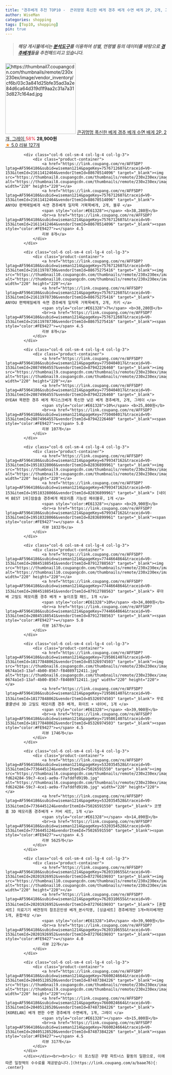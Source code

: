 ```yaml
---
title: "경추베개 추천 TOP10 -  큰귀멍멍 폭신한 베게 경추 베개 수면 배게 2P, 2개, 그레이 "
author: WiseMan
categories: shopping
tags: [Top10, shopping]
pin: true
---
```


> ##### 해당 게시물에서는 [**분석도구**](https://itemscout.io/)를 이용하여 **성별**, **연령별** 등의 데이터를 바탕으로 [**경추베개**](https://link.coupang.com/a/baae76)들을 추천해드리고 있습니다.
<div class="container"><div class="row">
            <div class="col-6 col-sm-4 col-lg-4 col-lg-3">
                <div class="product-container">
                    <a href="https://link.coupang.com/re/AFFSDP?lptag=AF5964186&subid=wiseman1214&pageKey=7807375458&traceid=V0-153&itemId=21163996882&vendorItemId=88225501583" target="_blank"><img src="https://thumbnail7.coupangcdn.com/thumbnails/remote/230x230ex/image/vendor_inventory/cf6b/03c3a841d25bfe35ad3a2e84d6ca64d319d1f9aa2c31a7a313d827c164ad.jpg" alt="https://thumbnail7.coupangcdn.com/thumbnails/remote/230x230ex/image/vendor_inventory/cf6b/03c3a841d25bfe35ad3a2e84d6ca64d319d1f9aa2c31a7a313d827c164ad.jpg" width="220" height="220"></a>
                    <a href="https://link.coupang.com/re/AFFSDP?lptag=AF5964186&subid=wiseman1214&pageKey=7807375458&traceid=V0-153&itemId=21163996882&vendorItemId=88225501583" target="_blank"> 큰귀멍멍 폭신한 베게 경추 베개 수면 배게 2P, 2개, 그레이 </a>
                    <span style="color:#E61328">58%</span> <b>28,900원</b>
                    <br><a href="https://link.coupang.com/re/AFFSDP?lptag=AF5964186&subid=wiseman1214&pageKey=7807375458&traceid=V0-153&itemId=21163996882&vendorItemId=88225501583" target="_blank"><span style="color:#FE9427">★</span> 5.0
                    리뷰 127개</a>
                </div>
            </div>
            
            <div class="col-6 col-sm-4 col-lg-4 col-lg-3">
                <div class="product-container">
                    <a href="https://link.coupang.com/re/AFFSDP?lptag=AF5964186&subid=wiseman1214&pageKey=7576712607&traceid=V0-153&itemId=21611412464&vendorItemId=88670514096" target="_blank"><img src="https://thumbnail8.coupangcdn.com/thumbnails/remote/230x230ex/image/vendor_inventory/fffa/d8927751514846f987d6e9de7603e7667d422437b74c0eeb2c8883af8030.jpg" alt="https://thumbnail8.coupangcdn.com/thumbnails/remote/230x230ex/image/vendor_inventory/fffa/d8927751514846f987d6e9de7603e7667d422437b74c0eeb2c8883af8030.jpg" width="220" height="220"></a>
                    <a href="https://link.coupang.com/re/AFFSDP?lptag=AF5964186&subid=wiseman1214&pageKey=7576712607&traceid=V0-153&itemId=21611412464&vendorItemId=88670514096" target="_blank"> ANYOU 편백메밀베개 숙면 경추베개 일자목 거북목베개, 2개, 블루 </a>
                    <span style="color:#E61328"></span> <b>38,280원</b>
                    <br><a href="https://link.coupang.com/re/AFFSDP?lptag=AF5964186&subid=wiseman1214&pageKey=7576712607&traceid=V0-153&itemId=21611412464&vendorItemId=88670514096" target="_blank"><span style="color:#FE9427">★</span> 4.5
                    리뷰 8개</a>
                </div>
            </div>
            
            <div class="col-6 col-sm-4 col-lg-4 col-lg-3">
                <div class="product-container">
                    <a href="https://link.coupang.com/re/AFFSDP?lptag=AF5964186&subid=wiseman1214&pageKey=7576712607&traceid=V0-153&itemId=21611978730&vendorItemId=88675275416" target="_blank"><img src="https://thumbnail10.coupangcdn.com/thumbnails/remote/230x230ex/image/vendor_inventory/0a32/176b267011d14148860b00df20550d878e1c6048ae79d7092fc768cffd25.jpg" alt="https://thumbnail10.coupangcdn.com/thumbnails/remote/230x230ex/image/vendor_inventory/0a32/176b267011d14148860b00df20550d878e1c6048ae79d7092fc768cffd25.jpg" width="220" height="220"></a>
                    <a href="https://link.coupang.com/re/AFFSDP?lptag=AF5964186&subid=wiseman1214&pageKey=7576712607&traceid=V0-153&itemId=21611978730&vendorItemId=88675275416" target="_blank"> ANYOU 편백메밀베개 숙면 경추베개 일자목 거북목베개, 2개, 카키 </a>
                    <span style="color:#E61328">7%</span> <b>38,280원</b>
                    <br><a href="https://link.coupang.com/re/AFFSDP?lptag=AF5964186&subid=wiseman1214&pageKey=7576712607&traceid=V0-153&itemId=21611978730&vendorItemId=88675275416" target="_blank"><span style="color:#FE9427">★</span> 4.5
                    리뷰 8개</a>
                </div>
            </div>
            
            <div class="col-6 col-sm-4 col-lg-4 col-lg-3">
                <div class="product-container">
                    <a href="https://link.coupang.com/re/AFFSDP?lptag=AF5964186&subid=wiseman1214&pageKey=7750404017&traceid=V0-153&itemId=20874964557&vendorItemId=87942226460" target="_blank"><img src="https://thumbnail9.coupangcdn.com/thumbnails/remote/230x230ex/image/vendor_inventory/ed25/25ec838d51bdc8c57a823a81ab688e40976ed12afebf7da6dcaa6c4ac353.jpg" alt="https://thumbnail9.coupangcdn.com/thumbnails/remote/230x230ex/image/vendor_inventory/ed25/25ec838d51bdc8c57a823a81ab688e40976ed12afebf7da6dcaa6c4ac353.jpg" width="220" height="220"></a>
                    <a href="https://link.coupang.com/re/AFFSDP?lptag=AF5964186&subid=wiseman1214&pageKey=7750404017&traceid=V0-153&itemId=20874964557&vendorItemId=87942226460" target="_blank"> OYEAH 목편한 경추 배게 목디스크베개 푹신한 낮은 베게 경추베개, 2개, 그레이 </a>
                    <span style="color:#E61328">10%</span> <b>25,800원</b>
                    <br><a href="https://link.coupang.com/re/AFFSDP?lptag=AF5964186&subid=wiseman1214&pageKey=7750404017&traceid=V0-153&itemId=20874964557&vendorItemId=87942226460" target="_blank"><span style="color:#FE9427">★</span> 5.0
                    리뷰 107개</a>
                </div>
            </div>
            
            <div class="col-6 col-sm-4 col-lg-4 col-lg-3">
                <div class="product-container">
                    <a href="https://link.coupang.com/re/AFFSDP?lptag=AF5964186&subid=wiseman1214&pageKey=6799347162&traceid=V0-153&itemId=19518328066&vendorItemId=82836899961" target="_blank"><img src="https://thumbnail9.coupangcdn.com/thumbnails/remote/230x230ex/image/vendor_inventory/8b68/876c84656950d04f4a1745d7a14c7e28a0943f2a10f0bd1b0654072f159a.png" alt="https://thumbnail9.coupangcdn.com/thumbnails/remote/230x230ex/image/vendor_inventory/8b68/876c84656950d04f4a1745d7a14c7e28a0943f2a10f0bd1b0654072f159a.png" width="220" height="220"></a>
                    <a href="https://link.coupang.com/re/AFFSDP?lptag=AF5964186&subid=wiseman1214&pageKey=6799347162&traceid=V0-153&itemId=19518328066&vendorItemId=82836899961" target="_blank"> [네이버 BEST 1위]잠솔솔 경추베개 메모리폼 기능성 메쉬블루, 1개 </a>
                    <span style="color:#E61328"></span> <b>29,900원</b>
                    <br><a href="https://link.coupang.com/re/AFFSDP?lptag=AF5964186&subid=wiseman1214&pageKey=6799347162&traceid=V0-153&itemId=19518328066&vendorItemId=82836899961" target="_blank"><span style="color:#FE9427">★</span> 4.5
                    리뷰 1832개</a>
                </div>
            </div>
            
            <div class="col-6 col-sm-4 col-lg-4 col-lg-3">
                <div class="product-container">
                    <a href="https://link.coupang.com/re/AFFSDP?lptag=AF5964186&subid=wiseman1214&pageKey=7744664864&traceid=V0-153&itemId=20845188541&vendorItemId=87912788563" target="_blank"><img src="https://thumbnail10.coupangcdn.com/thumbnails/remote/230x230ex/image/vendor_inventory/f535/dd9fa1a4cecbec188f57fc21539cc4884268b0783e378726e3911865c1d5.png" alt="https://thumbnail10.coupangcdn.com/thumbnails/remote/230x230ex/image/vendor_inventory/f535/dd9fa1a4cecbec188f57fc21539cc4884268b0783e378726e3911865c1d5.png" width="220" height="220"></a>
                    <a href="https://link.coupang.com/re/AFFSDP?lptag=AF5964186&subid=wiseman1214&pageKey=7744664864&traceid=V0-153&itemId=20845188541&vendorItemId=87912788563" target="_blank"> 루아베 고밀도 메모리폼 경추 베개 + 높이조절 패드, 1개 </a>
                    <span style="color:#E61328">10%</span> <b>34,800원</b>
                    <br><a href="https://link.coupang.com/re/AFFSDP?lptag=AF5964186&subid=wiseman1214&pageKey=7744664864&traceid=V0-153&itemId=20845188541&vendorItemId=87912788563" target="_blank"><span style="color:#FE9427">★</span> 5.0
                    리뷰 167개</a>
                </div>
            </div>
            
            <div class="col-6 col-sm-4 col-lg-4 col-lg-3">
                <div class="product-container">
                    <a href="https://link.coupang.com/re/AFFSDP?lptag=AF5964186&subid=wiseman1214&pageKey=7195861407&traceid=V0-153&itemId=18177848062&vendorItemId=85326974503" target="_blank"><img src="https://thumbnail6.coupangcdn.com/thumbnails/remote/230x230ex/image/retail/images/535695708383202-0674a1e3-13af-4b00-8567-f84089712411.jpg" alt="https://thumbnail6.coupangcdn.com/thumbnails/remote/230x230ex/image/retail/images/535695708383202-0674a1e3-13af-4b00-8567-f84089712411.jpg" width="220" height="220"></a>
                    <a href="https://link.coupang.com/re/AFFSDP?lptag=AF5964186&subid=wiseman1214&pageKey=7195861407&traceid=V0-153&itemId=18177848062&vendorItemId=85326974503" target="_blank"> 무로 쿨쿨넨네 3D 고밀도 메모리폼 경추 베개, 화이트 + 네이비, 1개 </a>
                    <span style="color:#E61328"></span> <b>39,900원</b>
                    <br><a href="https://link.coupang.com/re/AFFSDP?lptag=AF5964186&subid=wiseman1214&pageKey=7195861407&traceid=V0-153&itemId=18177848062&vendorItemId=85326974503" target="_blank"><span style="color:#FE9427">★</span> 4.5
                    리뷰 1746개</a>
                </div>
            </div>
            
            <div class="col-6 col-sm-4 col-lg-4 col-lg-3">
                <div class="product-container">
                    <a href="https://link.coupang.com/re/AFFSDP?lptag=AF5964186&subid=wiseman1214&pageKey=5320354528&traceid=V0-153&itemId=7736445124&vendorItemId=75026591550" target="_blank"><img src="https://thumbnail6.coupangcdn.com/thumbnails/remote/230x230ex/image/retail/images/505022202453130-fd624284-59c7-4ce1-ae9a-f7afddfd919b.jpg" alt="https://thumbnail6.coupangcdn.com/thumbnails/remote/230x230ex/image/retail/images/505022202453130-fd624284-59c7-4ce1-ae9a-f7afddfd919b.jpg" width="220" height="220"></a>
                    <a href="https://link.coupang.com/re/AFFSDP?lptag=AF5964186&subid=wiseman1214&pageKey=5320354528&traceid=V0-153&itemId=7736445124&vendorItemId=75026591550" target="_blank"> 코멧 홈 3D 메모리폼 경추베개 + 커버 세트, 1개 </a>
                    <span style="color:#E61328"></span> <b>14,890원</b>
                    <br><a href="https://link.coupang.com/re/AFFSDP?lptag=AF5964186&subid=wiseman1214&pageKey=5320354528&traceid=V0-153&itemId=7736445124&vendorItemId=75026591550" target="_blank"><span style="color:#FE9427">★</span> 4.5
                    리뷰 5625개</a>
                </div>
            </div>
            
            <div class="col-6 col-sm-4 col-lg-4 col-lg-3">
                <div class="product-container">
                    <a href="https://link.coupang.com/re/AFFSDP?lptag=AF5964186&subid=wiseman1214&pageKey=7620310655&traceid=V0-153&itemId=20201926952&vendorItemId=87276619693" target="_blank"><img src="https://thumbnail10.coupangcdn.com/thumbnails/remote/230x230ex/image/vendor_inventory/b388/d423529685775671a08040dce7eabfa28189e827f80b31a4a64825fc711f.jpg" alt="https://thumbnail10.coupangcdn.com/thumbnails/remote/230x230ex/image/vendor_inventory/b388/d423529685775671a08040dce7eabfa28189e827f80b31a4a64825fc711f.jpg" width="220" height="220"></a>
                    <a href="https://link.coupang.com/re/AFFSDP?lptag=AF5964186&subid=wiseman1214&pageKey=7620310655&traceid=V0-153&itemId=20201926952&vendorItemId=87276619693" target="_blank"> [혼합세트] 의료기기 배연정의 참조은인생 베개_본사직영, [싱글세트] 경추베개만 1개+허리베개만 1개, 혼합색상 </a>
                    <span style="color:#E61328">14%</span> <b>39,900원</b>
                    <br><a href="https://link.coupang.com/re/AFFSDP?lptag=AF5964186&subid=wiseman1214&pageKey=7620310655&traceid=V0-153&itemId=20201926952&vendorItemId=87276619693" target="_blank"><span style="color:#FE9427">★</span> 4.0
                    리뷰 22개</a>
                </div>
            </div>
            
            <div class="col-6 col-sm-4 col-lg-4 col-lg-3">
                <div class="product-container">
                    <a href="https://link.coupang.com/re/AFFSDP?lptag=AF5964186&subid=wiseman1214&pageKey=7660024664&traceid=V0-153&itemId=20405128520&vendorItemId=87487384226" target="_blank"><img src="https://thumbnail9.coupangcdn.com/thumbnails/remote/230x230ex/image/vendor_inventory/15c6/19f7fc1c3d4317e9fbf83dbb67c4a912fa1f1917172161663b8ff1b63ffa.jpg" alt="https://thumbnail9.coupangcdn.com/thumbnails/remote/230x230ex/image/vendor_inventory/15c6/19f7fc1c3d4317e9fbf83dbb67c4a912fa1f1917172161663b8ff1b63ffa.jpg" width="220" height="220"></a>
                    <a href="https://link.coupang.com/re/AFFSDP?lptag=AF5964186&subid=wiseman1214&pageKey=7660024664&traceid=V0-153&itemId=20405128520&vendorItemId=87487384226" target="_blank"> [KORELAN] 베개 편한 수면 경추베개 수면베개, 1개, 그레이 </a>
                    <span style="color:#E61328"></span> <b>15,800원</b>
                    <br><a href="https://link.coupang.com/re/AFFSDP?lptag=AF5964186&subid=wiseman1214&pageKey=7660024664&traceid=V0-153&itemId=20405128520&vendorItemId=87487384226" target="_blank"><span style="color:#FE9427">★</span> 4.5
                    리뷰 317개</a>
                </div>
            </div>
            </div></div><br><br>[👉 이 포스팅은 쿠팡 파트너스 활동의 일환으로, 이에 따른 일정액의 수수료를 제공받습니다.](https://link.coupang.com/a/baae76){: .center}